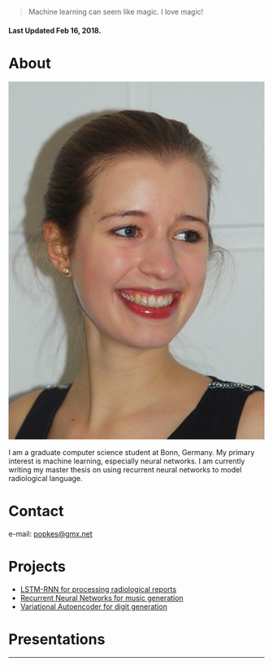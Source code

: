 > Machine learning can seem like magic. I love magic!

#### Last Updated Feb 16, 2018.

# About

![](CV_picture.jpeg)

I am a graduate computer science student at Bonn, Germany. My primary interest is machine learning, especially neural networks. I am currently writing my master thesis on using recurrent neural networks to model radiological language.


# [](#header-1)Contact

e-mail: popkes@gmx.net

# [](#header-2)Projects

- [LSTM-RNN for processing radiological reports](https://github.com/zotroneneis/lstmLanguageModel)
- [Recurrent Neural Networks for music generation](https://github.com/zotroneneis/deep-music)
- [Variational Autoencoder for digit generation](https://github.com/zotroneneis/tensorflow_deep_learning_models/blob/master/improved_variational_autoencoder.ipynb)


# [](#header-3)Presentations


* * *




